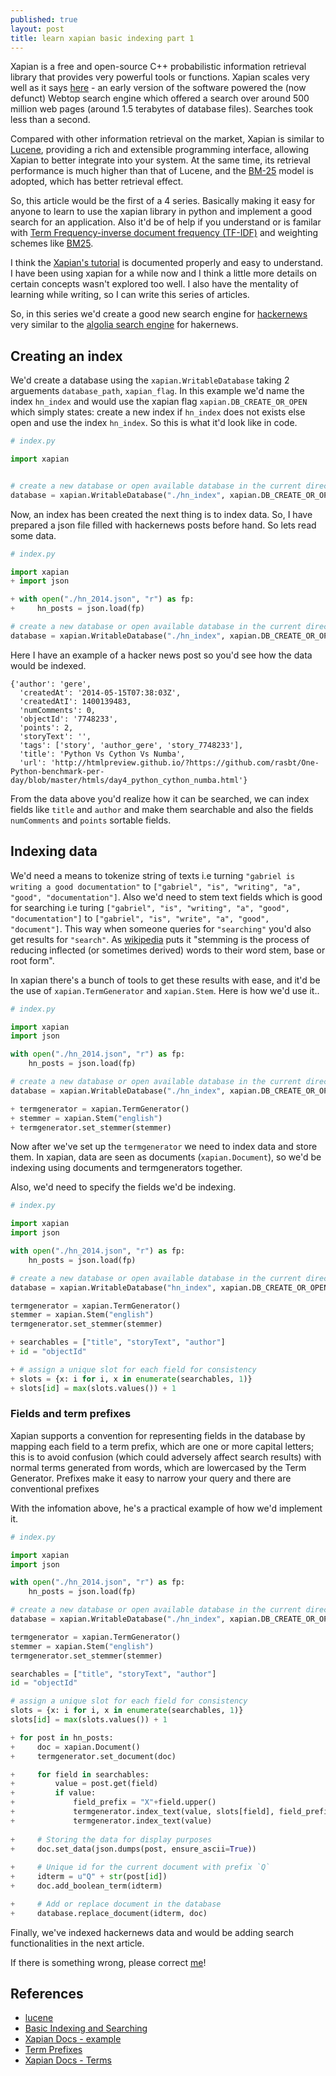 ```yaml
---
published: true
layout: post
title: learn xapian basic indexing part 1
---
```

Xapian is a free and open-source C++ probabilistic information retrieval library that provides very powerful tools or functions. Xapian scales very well as it says [here](https://xapian.org/docs/scalability.html#:~:text=People%20often%20want%20to%20know,1.5%20terabytes%20of%20database%20files) - an early version of the software powered the (now defunct) Webtop search engine which offered a search over around 500 million web pages (around 1.5 terabytes of database files). Searches took less than a second.

Compared with other information retrieval on the market, Xapian is similar to [Lucene](https://lucene.apache.org/), providing a rich and extensible programming interface, allowing Xapian to better integrate into your system. At the same time, its retrieval performance is much higher than that of Lucene, and the [BM-25](https://xapian.org/docs/bm25.html) model is adopted, which has better retrieval effect.

So, this article would be the first of a 4 series. Basically making it easy for anyone to learn to use the xapian library in python and implement a good search for an application. Also it'd be of help if you understand or is familar with [Term Frequency-inverse document frequency (TF-IDF)](https://en.wikipedia.org/wiki/Tf%E2%80%93idf) and weighting schemes like [BM25](https://xapian.org/docs/bm25.html).

I think the [Xapian's tutorial](https://getting-started-with-xapian.readthedocs.io/en/latest/index.html) is documented properly and easy to understand. I have been using xapian for a while now and I think a little more details on certain concepts wasn't explored too well. I also have the mentality of learning while writing, so I can write this series of articles. 

So, in this series we'd create a good new search engine for [hackernews](https://news.ycombinator.com/) very similar to the [algolia search engine](https://hn.algolia.com/) for hakernews.

## Creating an index

We'd create a database using the `xapian.WritableDatabase` taking 2 arguements `database_path`, `xapian_flag`. In this example we'd name the index `hn_index` and would use the xapian flag `xapian.DB_CREATE_OR_OPEN` which simply states: create a new index if `hn_index` does not exists else open and use the index `hn_index`. So this is what it'd look like in code.

```python
# index.py

import xapian


# create a new database or open available database in the current directory
database = xapian.WritableDatabase("./hn_index", xapian.DB_CREATE_OR_OPEN)
```

Now, an index has been created the next thing is to index data. So, I have prepared a json file filled with hackernews posts before hand. So lets read some data.

```python
# index.py

import xapian
+ import json

+ with open("./hn_2014.json", "r") as fp:
+     hn_posts = json.load(fp)

# create a new database or open available database in the current directory
database = xapian.WritableDatabase("./hn_index", xapian.DB_CREATE_OR_OPEN)
```
Here I have an example of a hacker news post so you'd see how the data would be indexed.

```
{'author': 'gere',
  'createdAt': '2014-05-15T07:38:03Z',
  'createdAtI': 1400139483,
  'numComments': 0,
  'objectId': '7748233',
  'points': 2,
  'storyText': '',
  'tags': ['story', 'author_gere', 'story_7748233'],
  'title': 'Python Vs Cython Vs Numba',
  'url': 'http://htmlpreview.github.io/?https://github.com/rasbt/One-Python-benchmark-per-day/blob/master/htmls/day4_python_cython_numba.html'}
```

From the data above you'd realize how it can be searched, we can index fields like `title` and `author` and make them searchable and also the fields `numComments` and `points` sortable fields.


## Indexing data

We'd need a means to tokenize string of texts i.e turning `"gabriel is writing a good documentation"` to `["gabriel", "is", "writing", "a", "good", "documentation"]`. Also we'd need to stem text fields which is good for searching i.e turing `["gabriel", "is", "writing", "a", "good", "documentation"]` to `["gabriel", "is", "write", "a", "good", "document"]`. This way when someone queries for `"searching"` you'd also get results for `"search"`. As [wikipedia](https://en.wikipedia.org/wiki/Stemming) puts it "stemming is the process of reducing inflected (or sometimes derived) words to their word stem, base or root form".

In xapian there's a bunch of tools to get these results with ease, and it'd be the use of `xapian.TermGenerator` and `xapian.Stem`. Here is how we'd use it..

```python
# index.py

import xapian
import json

with open("./hn_2014.json", "r") as fp:
    hn_posts = json.load(fp)

# create a new database or open available database in the current directory
database = xapian.WritableDatabase("./hn_index", xapian.DB_CREATE_OR_OPEN)

+ termgenerator = xapian.TermGenerator()
+ stemmer = xapian.Stem("english")
+ termgenerator.set_stemmer(stemmer)
```

Now after we've set up the `termgenerator` we need to index data and store them. In xapian, data are seen as documents (`xapian.Document`), so we'd be indexing using documents and termgenerators together. 

Also, we'd need to specify the fields we'd be indexing.

```python
# index.py

import xapian
import json

with open("./hn_2014.json", "r") as fp:
    hn_posts = json.load(fp)

# create a new database or open available database in the current directory
database = xapian.WritableDatabase("hn_index", xapian.DB_CREATE_OR_OPEN)

termgenerator = xapian.TermGenerator()
stemmer = xapian.Stem("english")
termgenerator.set_stemmer(stemmer)

+ searchables = ["title", "storyText", "author"]
+ id = "objectId"

+ # assign a unique slot for each field for consistency
+ slots = {x: i for i, x in enumerate(searchables, 1)}
+ slots[id] = max(slots.values()) + 1
```

### Fields and term prefixes

Xapian supports a convention for representing fields in the database by mapping each field to a term prefix, which are one or more capital letters; this is to avoid confusion (which could adversely affect search results) with normal terms generated from words, which are lowercased by the Term Generator. Prefixes make it easy to narrow your query and there are conventional prefixes

With the infomation above, he's a practical example of how we'd implement it.

```python
# index.py

import xapian
import json

with open("./hn_2014.json", "r") as fp:
    hn_posts = json.load(fp)

# create a new database or open available database in the current directory
database = xapian.WritableDatabase("./hn_index", xapian.DB_CREATE_OR_OPEN)

termgenerator = xapian.TermGenerator()
stemmer = xapian.Stem("english")
termgenerator.set_stemmer(stemmer)

searchables = ["title", "storyText", "author"]
id = "objectId"

# assign a unique slot for each field for consistency
slots = {x: i for i, x in enumerate(searchables, 1)}
slots[id] = max(slots.values()) + 1

+ for post in hn_posts:
+     doc = xapian.Document()
+     termgenerator.set_document(doc)

+     for field in searchables:
+         value = post.get(field)
+         if value:
+             field_prefix = "X"+field.upper()
+             termgenerator.index_text(value, slots[field], field_prefix)
+             termgenerator.index_text(value)
    
+     # Storing the data for display purposes
+     doc.set_data(json.dumps(post, ensure_ascii=True))
	
+     # Unique id for the current document with prefix `Q`
+     idterm = u"Q" + str(post[id])
+     doc.add_boolean_term(idterm)

+     # Add or replace document in the database
+     database.replace_document(idterm, doc)
```

Finally, we've indexed hackernews data and would be adding search functionalities in the next article.

If there is something wrong, please correct [me](https://keosariel.github.io/about)!

References
-------

- [lucene](https://lucene.apache.org/)
- [Basic Indexing and Searching](https://www.coder4.com/archives/2218)
- [Xapian Docs - example](https://getting-started-with-xapian.readthedocs.io/en/latest/practical_example/indexing/writing_the_code.html)
- [Term Prefixes](https://xapian.org/docs/omega/termprefixes.html)
- [Xapian Docs - Terms](https://getting-started-with-xapian.readthedocs.io/en/latest/concepts/indexing/terms.html)
